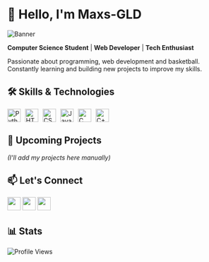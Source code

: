 # 👋 Hello, I'm Maxs-GLD 

![Banner](https://img.freepik.com/photos-premium/fond-technologie-abstrait-code-programmation-developpeur-logiciels-script-informatique_34663-31.jpg)

**Computer Science Student** | **Web Developer** | **Tech Enthusiast**

Passionate about programming, web development and basketball. Constantly learning and building new projects to improve my skills.

## 🛠 Skills & Technologies

<div style="display: flex; gap: 10px; flex-wrap: wrap;">
  <img src="https://www.python.org/static/img/python-logo.png" height="30" alt="Python">
  <img src="https://upload.wikimedia.org/wikipedia/commons/6/61/HTML5_logo_and_wordmark.svg" height="30" alt="HTML5">
  <img src="https://upload.wikimedia.org/wikipedia/commons/d/d5/CSS3_logo_and_wordmark.svg" height="30" alt="CSS3">
  <img src="https://upload.wikimedia.org/wikipedia/commons/9/99/Unofficial_JavaScript_logo_2.svg" height="30" alt="JavaScript">
  <img src="https://upload.wikimedia.org/wikipedia/commons/1/18/C_Programming_Language.svg" height="30" alt="C">
  <img src="https://upload.wikimedia.org/wikipedia/commons/1/18/ISO_C%2B%2B_Logo.svg" height="30" alt="C++">
</div>

## 🚀 Upcoming Projects

*(I'll add my projects here manually)*

## 📫 Let's Connect

[<img src="https://cdn-icons-png.flaticon.com/512/124/124021.png" width="30">](https://twitter.com/max49x2)
[<img src="https://upload.wikimedia.org/wikipedia/commons/a/a5/Instagram_icon.png" width="30">](https://www.instagram.com/maxs_gld/)
[<img src="https://cdn-icons-png.flaticon.com/512/25/25231.png" width="30">](https://github.com/maxs-gld)

## 📊 Stats

![Profile Views](https://profile-counter.glitch.me/maxs-gld/count.svg)
